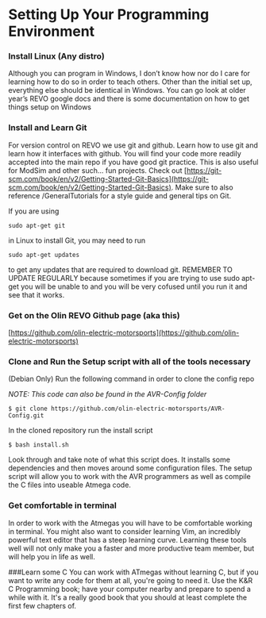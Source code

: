 ﻿
# Setting Up Your Programming Environment

### Install Linux (Any distro)
Although you can program in Windows, I don’t know how nor do I care for learning how to do so in order to teach others. Other than the initial set up, everything else should be identical in Windows. You can go look at older year’s REVO google docs and there is some documentation on how to get things setup on Windows

### Install and Learn Git
For version control on REVO we use git and github. Learn how to use git and learn how it interfaces with github. You will find your code more readily accepted into the main repo if you have good git practice. This is also useful for ModSim and other such... fun projects.
Check out [https://git-scm.com/book/en/v2/Getting-Started-Git-Basics](https://git-scm.com/book/en/v2/Getting-Started-Git-Basics). Make sure to also reference /GeneralTutorials for a style guide and general tips on Git.

If you are using 
```
sudo apt-get git 
```
in Linux to install Git, you may need to run
```
sudo apt-get updates
```
to get any updates that are required to download git. REMEMBER TO UPDATE REGULARLY because sometimes if you are trying to use sudo apt-get you will be unable to and you will be very cofused until you run it and see that it works.


### Get on the Olin REVO Github page (aka this)
[https://github.com/olin-electric-motorsports](https://github.com/olin-electric-motorsports)

### Clone and Run the Setup script with all of the tools necessary
(Debian Only)
Run the following command in order to clone the config repo

*NOTE: This code can also be found in the AVR-Config folder*

```
$ git clone https://github.com/olin-electric-motorsports/AVR-Config.git
```

In the cloned repository run the install script

```
$ bash install.sh
```

Look through and take note of what this script does. It installs some dependencies and then moves around some configuration files. The setup script will allow you to work with the AVR programmers as well as compile the C files into useable Atmega code.

### Get comfortable in terminal
In order to work with the Atmegas you will have to be comfortable working in terminal. You might also want to consider learning Vim, an incredibly powerful text editor that has a steep learning curve. Learning these tools well will not only make you a faster and more productive team member, but will help you in life as well.

###Learn some C
You can work with ATmegas without learning C, but if you want to write any code for them at all, you're going to need it. Use the K&R C Programming book; have your computer nearby and prepare to spend a while with it. It's a really good book that you should at least complete the first few chapters of.
